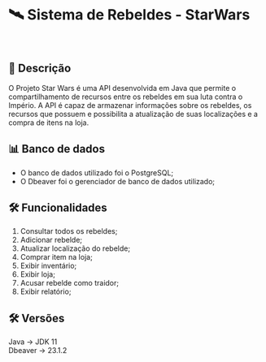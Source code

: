 # 🛰️ Sistema de Rebeldes - StarWars 

<br>

## 📝 Descrição 
O Projeto Star Wars é uma API desenvolvida em Java que permite o compartilhamento de recursos entre os rebeldes em sua luta contra o Império. A API é capaz de armazenar informações sobre os rebeldes, os recursos que possuem e possibilita a atualização de suas localizações e a compra de itens na loja.

## 📊 Banco de dados

- O banco de dados utilizado foi o PostgreSQL;
- O Dbeaver foi o gerenciador de banco de dados utilizado;

## 🛠️ Funcionalidades

1. Consultar todos os rebeldes;
2. Adicionar rebelde;
3. Atualizar localização do rebelde;
4. Comprar item na loja;
5. Exibir inventário;
6. Exibir loja;
7. Acusar rebelde como traidor;
8. Exibir relatório;

## 🛠️ Versões
Java -> JDK 11
<br>
Dbeaver -> 23.1.2
